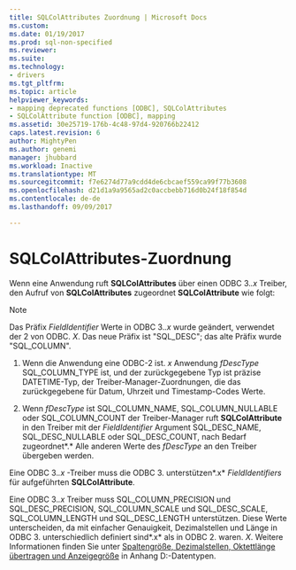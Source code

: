 ```yaml
---
title: SQLColAttributes Zuordnung | Microsoft Docs
ms.custom: 
ms.date: 01/19/2017
ms.prod: sql-non-specified
ms.reviewer: 
ms.suite: 
ms.technology:
- drivers
ms.tgt_pltfrm: 
ms.topic: article
helpviewer_keywords:
- mapping deprecated functions [ODBC], SQLColAttributes
- SQLColAttribute function [ODBC], mapping
ms.assetid: 30e25719-176b-4c48-97d4-920766b22412
caps.latest.revision: 6
author: MightyPen
ms.author: genemi
manager: jhubbard
ms.workload: Inactive
ms.translationtype: MT
ms.sourcegitcommit: f7e6274d77a9cdd4de6cbcaef559ca99f77b3608
ms.openlocfilehash: d21d1a9a9565ad2c0accbebb716d0b24f18f854d
ms.contentlocale: de-de
ms.lasthandoff: 09/09/2017

---
```

# <a name="sqlcolattributes-mapping"></a>SQLColAttributes-Zuordnung
Wenn eine Anwendung ruft **SQLColAttributes** über einen ODBC 3.*.x* Treiber, den Aufruf von **SQLColAttributes** zugeordnet **SQLColAttribute** wie folgt:  
  
> [!NOTE]  
>  Das Präfix *FieldIdentifier* Werte in ODBC 3.*.x* wurde geändert, verwendet der 2 von ODBC. *X*. Das neue Präfix ist "SQL_DESC"; das alte Präfix wurde "SQL_COLUMN".  
  
1.  Wenn die Anwendung eine ODBC-2 ist. *x* Anwendung *fDescType* SQL_COLUMN_TYPE ist, und der zurückgegebene Typ ist präzise DATETIME-Typ, der Treiber-Manager-Zuordnungen, die das zurückgegebene für Datum, Uhrzeit und Timestamp-Codes Werte.  
  
2.  Wenn *fDescType* ist SQL_COLUMN_NAME, SQL_COLUMN_NULLABLE oder SQL_COLUMN_COUNT der Treiber-Manager ruft **SQLColAttribute** in den Treiber mit der *FieldIdentifier* Argument SQL_DESC_NAME, SQL_DESC_NULLABLE oder SQL_DESC_COUNT, nach Bedarf zugeordnet*.* Alle anderen Werte des *fDescType* an den Treiber übergeben werden.  
  
 Eine ODBC 3.*.x* -Treiber muss die ODBC 3. unterstützen*.x* *FieldIdentifiers* für aufgeführten **SQLColAttribute**.  
  
 Eine ODBC 3.*.x* Treiber muss SQL_COLUMN_PRECISION und SQL_DESC_PRECISION, SQL_COLUMN_SCALE und SQL_DESC_SCALE, SQL_COLUMN_LENGTH und SQL_DESC_LENGTH unterstützen. Diese Werte unterscheiden, da mit einfacher Genauigkeit, Dezimalstellen und Länge in ODBC 3. unterschiedlich definiert sind*.x* als in ODBC 2. waren. *X*. Weitere Informationen finden Sie unter [Spaltengröße, Dezimalstellen, Oktettlänge übertragen und Anzeigegröße](../../../odbc/reference/appendixes/column-size-decimal-digits-transfer-octet-length-and-display-size.md) in Anhang D:-Datentypen.

